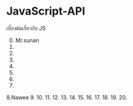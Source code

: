 # JavaScript-API
เบื่องต้นเกี่ยวกับ JS

0. Mr.sunan
1.
2.
3.
4.
5.
6.
7.
8.Nawee
9.
10.
11.
12.
13.
14.
15.
16.
17.
18.
19.
20.

